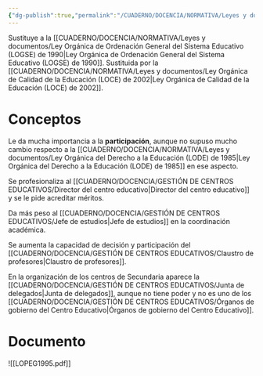 ```yaml
---
{"dg-publish":true,"permalink":"/CUADERNO/DOCENCIA/NORMATIVA/Leyes y documentos/Ley Orgánica de la Participación, la Evaluación y el Gobierno de los Centros Docentes (LOPEG) de 1995/"}
---
```


Sustituye a la [[CUADERNO/DOCENCIA/NORMATIVA/Leyes y documentos/Ley Orgánica de Ordenación General del Sistema Educativo (LOGSE) de 1990\|Ley Orgánica de Ordenación General del Sistema Educativo (LOGSE) de 1990]].
Sustituida por la [[CUADERNO/DOCENCIA/NORMATIVA/Leyes y documentos/Ley Orgánica de Calidad de la Educación (LOCE) de 2002\|Ley Orgánica de Calidad de la Educación (LOCE) de 2002]].

# Conceptos
Le da mucha importancia a la **participación**, aunque no supuso mucho cambio respecto a la [[CUADERNO/DOCENCIA/NORMATIVA/Leyes y documentos/Ley Orgánica del Derecho a la Educación (LODE) de 1985\|Ley Orgánica del Derecho a la Educación (LODE) de 1985]] en ese aspecto.

Se profesionaliza al [[CUADERNO/DOCENCIA/GESTIÓN DE CENTROS EDUCATIVOS/Director del centro educativo\|Director del centro educativo]] y se le pide acreditar méritos.

Da más peso al [[CUADERNO/DOCENCIA/GESTIÓN DE CENTROS EDUCATIVOS/Jefe de estudios\|Jefe de estudios]] en la coordinación académica.

Se aumenta la capacidad de decisión y participación del [[CUADERNO/DOCENCIA/GESTIÓN DE CENTROS EDUCATIVOS/Claustro de profesores\|Claustro de profesores]].

En la organización de los centros de Secundaria aparece la [[CUADERNO/DOCENCIA/GESTIÓN DE CENTROS EDUCATIVOS/Junta de delegados\|Junta de delegados]], aunque no tiene poder y no es uno de los [[CUADERNO/DOCENCIA/GESTIÓN DE CENTROS EDUCATIVOS/Órganos de gobierno del Centro Educativo\|Órganos de gobierno del Centro Educativo]].

# Documento
![[LOPEG1995.pdf]]